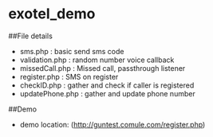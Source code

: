 # exotel_demo
##File details
- sms.php : basic send sms code
- validation.php : random number voice callback
- missedCall.php : Missed call, passthrough listener
- register.php : SMS on register
- checkID.php : gather and check if caller is registered
- updatePhone.php : gather and update phone number

##Demo
- demo location: (http://guntest.comule.com/register.php)
